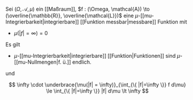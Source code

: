 Sei $(\Omega, \mathcal{A}, \mu)$ ein [[Maßraum]], $f : (\Omega, \mathcal{A}) \to (\overline{\mathbb{R}}, \overline{\mathcal{L}})$ eine $\mu$-[[mu-Integrierbarkeit|integrierbare]] [[Funktion messbar|messbare]] Funktion mit
- $\mu(|f| = \infty) = 0$

Es gilt

- $\mu$-[[mu-Integrierbarkeit|integrierbare]] [[Funktion|Funktionen]] sind $\mu$-[[mu-Nullmengen|f. ü.]] endlich.

und

$$
	\infty \cdot \underbrace{\mu(|f| = \infty)}_{\int_{\{ |f|=\infty \}} f d\mu} \le \int_{\{ |f|=\infty \}} |f| d\mu \lt \infty
$$